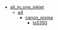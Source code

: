 * [all_in_one_inkjet](all_in_one_inkjet)
  * [a4](all_in_one_inkjet/a4)
    * [canon_pixma](all_in_one_inkjet/a4/canon_pixma)
      * [ts5350](all_in_one_inkjet/a4/canon_pixma/ts5350)
